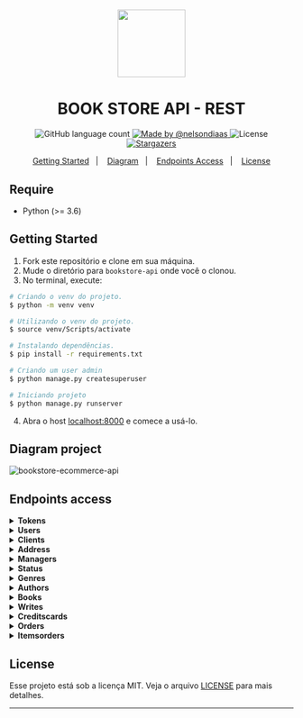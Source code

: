 <h1 align="center">
  <img src="https://user-images.githubusercontent.com/40550247/72228004-81071600-3581-11ea-9972-1cbe906001ed.png" width="120px" />
</h1>

<h1 align="center">
  BOOK STORE API - REST
</h1>

<p align="center">
  <img alt="GitHub language count" src="https://img.shields.io/github/languages/count/nelsondiaas/bookstore-api?color=%2304D361">

  <a href="https://github.com/nelsondiaas">
    <img alt="Made by @nelsondiaas" src="https://img.shields.io/badge/made%20by-%40nelsondiaas-%2304D361">
  </a>

  <img alt="License" src="https://img.shields.io/badge/license-MIT-%2304D361">

  <a href="https://github.com/nelsondiaas/bookstore-api/stargazers">
    <img alt="Stargazers" src="https://img.shields.io/github/stars/nelsondiaas/bookstore-api?style=social">
  </a>
</p>

<p align="center">
  <a href="#getting-started">Getting Started</a>&nbsp;&nbsp;&nbsp;|&nbsp;&nbsp;&nbsp;
  <a href="#diagram-project">Diagram</a>&nbsp;&nbsp;&nbsp;|&nbsp;&nbsp;&nbsp;
  <a href="#endpoints-access">Endpoints Access</a>&nbsp;&nbsp;&nbsp;|&nbsp;&nbsp;&nbsp;
  <a href="#license">License</a>
</p>

## Require
 * Python (>= 3.6)

## Getting Started
1. Fork este repositório e clone em sua máquina.
2. Mude o diretório para `bookstore-api` onde você o clonou.
3. No terminal, execute:

``` bash
# Criando o venv do projeto.
$ python -m venv venv

# Utilizando o venv do projeto.
$ source venv/Scripts/activate

# Instalando dependências.
$ pip install -r requirements.txt

# Criando um user admin
$ python manage.py createsuperuser

# Iniciando projeto
$ python manage.py runserver
```
  4. Abra o host [localhost:8000](http://localhost:8000) e comece a usá-lo.

## Diagram project

![bookstore-ecommerce-api](https://user-images.githubusercontent.com/40550247/74076709-c0961600-49f8-11ea-807c-2af80d6307e1.png)

## Endpoints access

<details><summary><b>Tokens</b></summary><blockquote>

#### Allowed methods = [POST]

[POST] http://www.hostname.com/api-token/

##### Sample request

```json
{
    "email": "",
    "password": ""
}
```
##### Sample response

```json
{
    "refresh": "",
    "token": "",
    "id": 1,
    "username": "",
    "email": "",
    "is_staff": false
}
```

[POST] http://www.hostname.com/api-token/refresh/
 
##### Sample request

```json
{
    "refresh": "",
}
```

##### Sample response

```json
{
    "token": "",
}
```

</details>

<details><summary><b>Users</b></summary><blockquote>

#### Allowed methods = [GET, POST, PUT, PATCH, DELETE]

[POST] http://www.hostname.com/users/

##### Sample request

```json
{
    "username": "",
    "email": "",
    "password": "",
    "is_staff": true
}
```

[GET] http://www.hostname.com/users/

##### Sample response

```json
{
    "id": 1,
    "url": "",
    "username": "",
    "email": "",
    "is_staff": true
}
```

</details>

<details><summary><b>Clients</b></summary><blockquote>

#### Allowed methods = [GET, POST, PUT, PATCH, DELETE]

[POST] http://www.hostname.com/clients/

##### Sample request

```json
{
    "name": "",
    "email": "",
    "password": "",
    "phone": "",
    "credit_card": Creditcart(),
    "address": Client()
}
```

[GET] http://www.hostname.com/clients/

##### Sample response

```json
{
    "name": "",
    "email": "",
    "phone": "",
    "credit_card": Creditcart(),
    "address": Client()
}
```

</details>

<details><summary><b>Address</b></summary><blockquote>

#### Allowed methods = [GET, POST, PUT, PATCH, DELETE]

[POST] http://www.hostname.com/address/

##### Sample request

```json
{
    "street": "",
    "suite": "",
    "city": "",
    "zipcode": ""
}
```

[GET] http://www.hostname.com/address/

##### Sample response

```json
{
    "street": "",
    "suite": "",
    "city": "",
    "zipcode": ""
}
```

</details>

<details><summary><b>Managers</b></summary><blockquote>

#### Allowed methods = [GET, POST, PUT, PATCH, DELETE]

[POST] http://www.hostname.com/managers/

##### Sample request

```json
{
    "name": "",
    "email": "",
    "password": "",
    "cpf": "",
    "salary": 0.0
}
```

[GET] http://www.hostname.com/managers/

##### Sample response

```json
{
    "name": "",
    "email": "",
    "cpf": "",
    "salary": 0.0
}
```

</details>

<details><summary><b>Status</b></summary><blockquote>

#### Allowed methods = [GET, POST, PUT, PATCH, DELETE]

[POST] http://www.hostname.com/status/

##### Sample request

```json
{
    "message": ""
}
```

[GET] http://www.hostname.com/status/

##### Sample response

```json
{
    "message": ""
}
```

</details>

<details><summary><b>Genres</b></summary><blockquote>

#### Allowed methods = [GET, POST, PUT, PATCH, DELETE]

[POST] http://www.hostname.com/genres/

##### Sample request

```json
{
    "description": ""
}
```

[GET] http://www.hostname.com/genres/

##### Sample response

```json
{
    "description": ""
}
```

</details>

<details><summary><b>Authors</b></summary><blockquote>

#### Allowed methods = [GET, POST, PUT, PATCH, DELETE]

[POST] http://www.hostname.com/authors/

##### Sample request

```json
{
    "name": "",
    "email": ""
}
```

[GET] http://www.hostname.com/authors/

##### Sample response

```json
{
    "name": "",
    "email": ""
}
```

</details>

<details><summary><b>Books</b></summary><blockquote>

#### Allowed methods = [GET, POST, PUT, PATCH, DELETE]

[POST] http://www.hostname.com/books/

##### Sample request

```json
{
    "title": "",
    "prince": 0,
    "stock": 0,
    "genre": Genre(),
    "image": ""
}
```

[GET] http://www.hostname.com/books/

##### Sample response

```json
{
    "title": "",
    "prince": 0,
    "stock": 0,
    "genre": Genre(),
    "image": ""
}
```

</details>

<details><summary><b>Writes</b></summary><blockquote>

#### Allowed methods = [GET, POST, PUT, PATCH, DELETE]

[POST] http://www.hostname.com/writes/

##### Sample request

```json
{
    "author": Author(),
    "book": Book()
}
```

[GET] http://www.hostname.com/writes/

##### Sample response

```json
{
    "author": Author(),
    "book": Book()
}
```

</details>

<details><summary><b>Creditscards</b></summary><blockquote>

#### Allowed methods = [GET, POST, PUT, PATCH, DELETE]

[POST] http://www.hostname.com/creditscards/

##### Sample request

```json
{
    "owner": "",
    "flag": "",
    "number": "",
    "number_security": ""
}
```

[GET] http://www.hostname.com/creditscards/

##### Sample response

```json
{
    "owner": "",
    "flag": "",
    "number": "",
    "number_security": ""
}
```

</details>

<details><summary><b>Orders</b></summary><blockquote>

#### Allowed methods = [GET, POST, PUT, PATCH, DELETE]

[POST] http://www.hostname.com/orders/

##### Sample request

```json
{
    "client": Client(),
    "manager": Manager(),
    "status": Status(),
    "total": 0.0
}
```

[GET] http://www.hostname.com/orders/

##### Sample response

```json
{
    "client": Client(),
    "manager": Manager(),
    "status": Status(),
    "total": 0.0
}
```

</details>

<details><summary><b>Itemsorders</b></summary><blockquote>

#### Allowed methods = [GET, POST, PUT, PATCH, DELETE]

[POST] http://www.hostname.com/itemsorders/

##### Sample request

```json
{
    "book": Book(),
    "amount": 0,
    "subtotal": 0.0,
    "order": Order()
}
```

[GET] http://www.hostname.com/itemsorders/

##### Sample response

```json
{
    "book": Book(),
    "amount": 0,
    "subtotal": 0.0,
    "order": Order()
}
```

</details>

## License

Esse projeto está sob a licença MIT. Veja o arquivo [LICENSE](LICENSE.md) para mais detalhes.

---